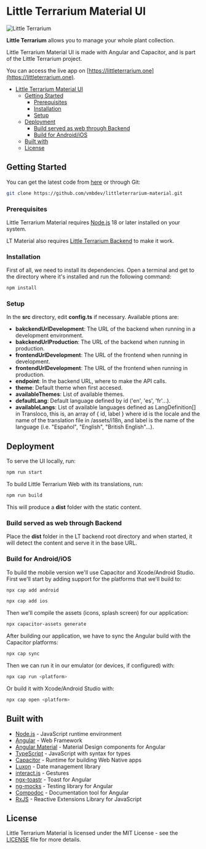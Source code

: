 # Little Terrarium Material UI

![Little Terrarium](https://littleterrarium.one/assets/oglt.png)

**Little Terrarium** allows you to manage your whole plant collection.

Little Terrarium Material UI is made with Angular and Capacitor, and is part of
the Little Terrarium project.

You can access the live app on
[https://littleterrarium.one](https://littleterrarium.one).

- [Little Terrarium Material UI](#little-terrarium-material-ui)
  - [Getting Started](#getting-started)
    - [Prerequisites](#prerequisites)
    - [Installation](#installation)
    - [Setup](#setup)
  - [Deployment](#deployment)
    - [Build served as web through Backend](#build-served-as-web-through-backend)
    - [Build for Android/iOS](#build-for-androidios)
  - [Built with](#built-with)
  - [License](#license)

## Getting Started

You can get the latest code from
[here](https://github.com/vmbdev/littleterrarium-material/archive/refs/heads/main.zip)
or through Git:

```bash
git clone https://github.com/vmbdev/littleterrarium-material.git
```

### Prerequisites

Little Terrarium Material requires [Node.js](https://nodejs.org/) 18 or later
installed on your system.

LT Material also requires
[Little Terrarium Backend](https://github.com/vmbdev/littleterrarium-backend)
to make it work.

### Installation

First of all, we need to install its dependencies. Open a terminal and get to
the directory where it's installed and run the following command:

```bash
npm install
```

### Setup

In the **src** directory, edit **config.ts** if necessary. Available ptions
are:

- **bakckendUrlDevelopment**: The URL of the backend when running in a
development environment.
- **bakckendUrlProduction**: The URL of the backend when running in production.
- **frontendUrlDevelopment**: The URL of the frontend when running in
development.
- **frontendUrlDevelopment**: The URL of the frontend when running in
production.
- **endpoint**: In the backend URL, where to make the API calls.
- **theme**: Default theme when first accesed.
- **availableThemes**: List of available themes.
- **defaultLang**: Default language defined by id ('en', 'es', 'fr'...).
- **availableLangs**: List of available languages defined as LangDefinition[]
in Transloco, this is, an array of { id, label } where id is the locale and the
name of the translation file in /assets/i18n, and label is the name of the
language (i.e. "Español", "English", "British English"...).

## Deployment

To serve the UI locally, run:

```bash
npm run start
```

To build Little Terrarium Web with its translations, run:

```bash
npm run build
```

This will produce a **dist** folder with the static content.

### Build served as web through Backend

Place the **dist** folder in the LT backend root directory and when started, it
will detect the content and serve it in the base URL.

### Build for Android/iOS

To build the mobile version we'll use Capacitor and Xcode/Android Studio. First
we'll start by adding support for the platforms that we'll build to:

```bash
npx cap add android
```

```bash
npx cap add ios
```

Then we'll compile the assets (icons, splash screen) for our application:

```bash
npx capacitor-assets generate
```

After building our application, we have to sync the Angular build with the
Capacitor platforms:

```bash
npx cap sync
```

Then we can run it in our emulator (or devices, if configured) with:

```bash
npx cap run <platform>
```

Or build it with Xcode/Android Studio with:

```bash
npx cap open <platform>
```

## Built with

- [Node.js](https://nodejs.org/) - JavaScript runtime environment
- [Angular](https://angular.io/) - Web Framework
- [Angular Material](https://material.angular.io/) - Material Design components
for Angular
- [TypeScript](https://www.typescriptlang.org/) - JavaScript with syntax for
types
- [Capacitor](https://capacitorjs.com/) - Runtime for building Web Native apps
- [Luxon](https://moment.github.io/luxon/) - Date management library
- [interact.js](https://interactjs.io/) - Gestures
- [ngx-toastr](https://github.com/scttcper/ngx-toastr) - Toast for Angular
- [ng-mocks](https://ng-mocks.sudo.eu/) - Testing library for Angular
- [Compodoc](https://compodoc.app/) - Documentation tool for Angular
- [RxJS](https://rxjs.dev/) - Reactive Extensions Library for JavaScript

## License

Little Terrarium Material is licensed under the MIT License - see the
[LICENSE](https://github.com/vmbdev/littleterrarium-material/blob/main/LICENSE)
file for more details.
